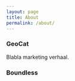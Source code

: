 ```yaml
---
layout: page
title: About
permalink: /about/
---
```



### GeoCat

Blabla marketing verhaal.

### Boundless
